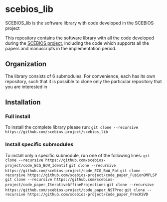 # scebios_lib
SCEBIOS_lib is the software library with code developed in the SCEBIOS project

This repository contains the software library with all the code developed during the [SCEBIOS project](http://www.etti.legacy.tuiasi.ro/ncleju/scebios/),
including the code which supports all the papers and manuscripts in the implementation period.

## Organization
The library consists of 6 submodules. For convenience, each has its own repository, such that it is possible to clone only
the particular repository that you are interested in

## Installation

### Full install
To install the complete library please run:
```git clone --recursive https://github.com/scebios-project/scebios_lib```

### Install specific submodules
To install only a specific submodule, run one of the following lines:
```git clone --recursive https://github.com/scebios-project/code_ECG_BoW_Identif```
```git clone --recursive https://github.com/scebios-project/code_ECG_BoW_Pat```
```git clone --recursive https://github.com/scebios-project/code_paper_FusionOMPLSP```
```git clone --recursive https://github.com/scebios-project/code_paper_IterativeAffineProjections```
```git clone --recursive https://github.com/scebios-project/code_paper_NSTPrec```
```git clone --recursive https://github.com/scebios-project/code_paper_PrecKSVD```
